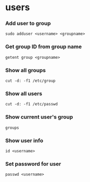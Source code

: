 # users

### Add user to group

```
sudo adduser <username> <groupname>
```

### Get group ID from group name
```
getent group <groupname>
```

### Show all groups
```
cut -d: -f1 /etc/group
```

### Show all users
```
cut -d: -f1 /etc/passwd
```

### Show current user's group
```
groups
```

### Show user info
```
id <username>
```

### Set password for user
```
passwd <username>
```

